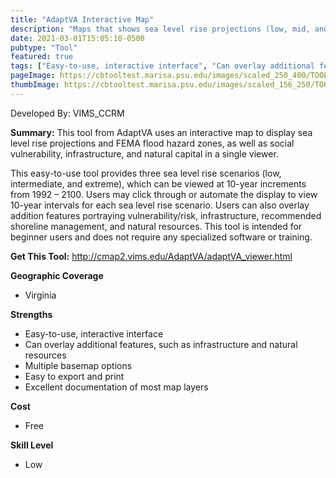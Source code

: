 ```yaml
---
title: "AdaptVA Interactive Map"
description: "Maps that shows sea level rise projections (low, mid, and high) in relationship to social vulnerability, infrastructure, management, and natural resources."
date: 2021-03-01T15:05:10-0500
pubtype: "Tool"
featured: true
tags: ["Easy-to-use, interactive interface", "Can overlay additional features, such as infrastructure and natural resources", "Multiple basemap options", "Easy to export and print", "Excellent documentation of most map layers"]
pageImage: https://cbtooltest.marisa.psu.edu/images/scaled_250_400/TOOLID_1.3_ScreenCapture-1.png
thumbImage: https://cbtooltest.marisa.psu.edu/images/scaled_156_250/TOOLID_1.3_ScreenCapture-1.png
---
```

Developed By: VIMS_CCRM

**Summary:** This tool from AdaptVA uses an interactive map to display sea level rise projections and FEMA flood hazard zones, as well as social vulnerability, infrastructure, and natural capital in a single viewer. 

This easy-to-use tool provides three sea level rise scenarios (low, intermediate, and extreme), which can be viewed at 10-year increments from 1992 – 2100. Users may click through or automate the display to view 10-year intervals for each sea level rise scenario. Users can also overlay addition features portraying vulnerability/risk, infrastructure, recommended shoreline management, and natural resources.  This tool is intended for beginner users and does not require any specialized software or training.

__**Get This Tool:**__ http://cmap2.vims.edu/AdaptVA/adaptVA_viewer.html

__**Geographic Coverage**__
- Virginia

__**Strengths**__
-  Easy-to-use, interactive interface
-  Can overlay additional features, such as infrastructure and natural resources
-   Multiple basemap options
-   Easy to export and print
-   Excellent documentation of most map layers

__**Cost**__
- Free

__**Skill Level**__
- Low
